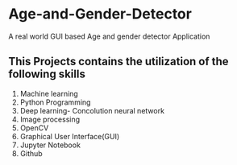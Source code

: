 # Age-and-Gender-Detector
A real world GUI based Age and gender detector Application
## This Projects contains the utilization of the following skills
1. Machine learning 
2. Python Programming
3. Deep learning- Concolution neural network
4. Image processing
5. OpenCV
6. Graphical User Interface(GUI)
7. Jupyter Notebook
8. Github
